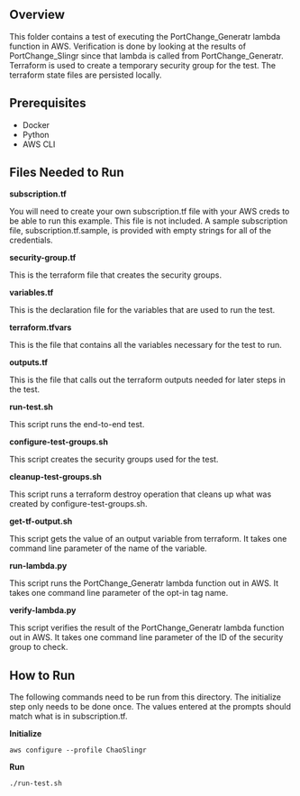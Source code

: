 Overview
------------

This folder contains a test of executing the PortChange_Generatr lambda function in AWS.  Verification is done by looking at the results of PortChange_Slingr since that lambda is called from PortChange_Generatr.  Terraform is used to create a temporary security group for the test.  The terraform state files are persisted locally.

Prerequisites
------------

* Docker
* Python
* AWS CLI

Files Needed to Run
------------

**subscription.tf**

You will need to create your own subscription.tf file with your AWS creds to be able to run this example.  This file is not included.  A sample subscription file, subscription.tf.sample, is provided with empty strings for all of the credentials.

**security-group.tf**

This is the terraform file that creates the security groups.

**variables.tf**

This is the declaration file for the variables that are used to run the test.

**terraform.tfvars**

This is the file that contains all the variables necessary for the test to run.

**outputs.tf**

This is the file that calls out the terraform outputs needed for later steps in the test.

**run-test.sh**

This script runs the end-to-end test.

**configure-test-groups.sh**

This script creates the security groups used for the test.

**cleanup-test-groups.sh**

This script runs a terraform destroy operation that cleans up what was created by configure-test-groups.sh.

**get-tf-output.sh**

This script gets the value of an output variable from terraform.  It takes one command line parameter of the name of the variable.

**run-lambda.py**

This script runs the PortChange_Generatr lambda function out in AWS.  It takes one command line parameter of the opt-in tag name.

**verify-lambda.py**

This script verifies the result of the PortChange_Generatr lambda function out in AWS.  It takes one command line parameter of the ID of the security group to check.

How to Run
------------

The following commands need to be run from this directory.  The initialize step only needs to be done once.  The values entered at the prompts should match what is in subscription.tf.

**Initialize**

```
aws configure --profile ChaoSlingr
```

**Run**

```
./run-test.sh
```

